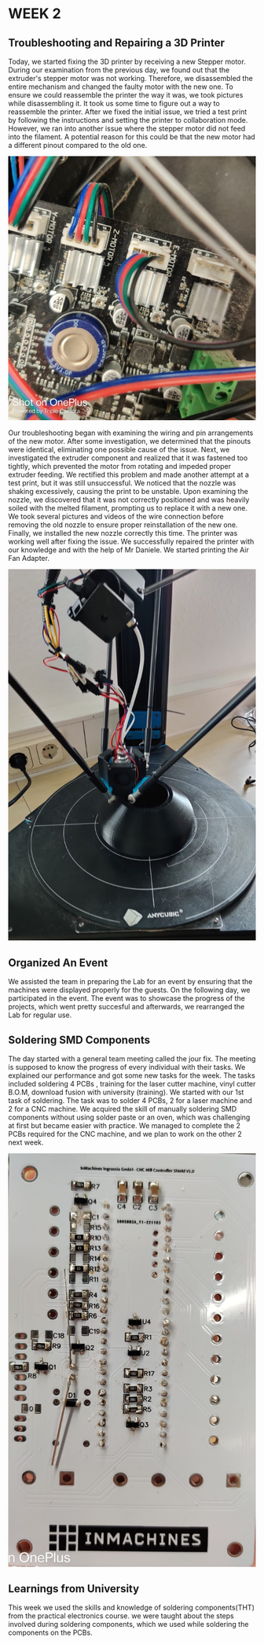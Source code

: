 # WEEK 2
## Troubleshooting and Repairing a 3D Printer

Today, we started fixing the 3D printer by receiving a new Stepper motor. During our examination from the previous day, we found out that the extruder's stepper motor was not working. Therefore, we disassembled the entire mechanism and changed the faulty motor with the new one. To ensure we could reassemble the printer the way it was, we took pictures while disassembling it. It took us some time to figure out a way to reassemble the printer. After we fixed the initial issue, we tried a test print by following the instructions and setting the printer to collaboration mode. However, we ran into another issue where the stepper motor did not feed into the filament. A potential reason for this could be that the new motor had a different pinout compared to the old one.

![](Wire_connection_checking.jpeg "Checking the wire connection")

Our troubleshooting began with examining the wiring and pin arrangements of the new motor. After some investigation, we determined that the pinouts were identical, eliminating one possible cause of the issue. Next, we investigated the extruder component and realized that it was fastened too tightly, which prevented the motor from rotating and impeded proper extruder feeding. We rectified this problem and made another attempt at a test print, but it was still unsuccessful. We noticed that the nozzle was shaking excessively, causing the print to be unstable. Upon examining the nozzle, we discovered that it was not correctly positioned and was heavily soiled with the melted filament, prompting us to replace it with a new one. We took several pictures and videos of the wire connection before removing the old nozzle to ensure proper reinstallation of the new one. Finally, we installed the new nozzle correctly this time. The printer was working well after fixing the issue. We successfully repaired the printer with our knowledge and with the help of Mr Daniele. We started printing the Air Fan Adapter.

![](Air_fan_adapter.jpeg "Printer Test Print")

## Organized An Event

We assisted the team in preparing the Lab for an event by ensuring that the machines were displayed properly for the guests. On the following day, we participated in the event. The event was to showcase the progress of the projects, which went pretty succesful and afterwards, we rearranged the Lab for regular use.

## Soldering SMD Components

The day started with a general team meeting called the jour fix. The meeting is supposed to know the progress of every individual with their tasks. We explained our performance and got some new tasks for the week. The tasks included soldering 4 PCBs , training for the laser cutter machine, vinyl cutter B.O.M, download fusion with university (training). We started with our 1st task of soldering. The task was to solder 4 PCBs, 2 for a laser machine and 2 for a CNC machine. We acquired the skill of manually soldering SMD components without using solder paste or an oven, which was challenging at first but became easier with practice. We managed to complete the 2 PCBs required for the CNC machine, and we plan to work on the other 2 next week.

![](PCBCNC.jpeg "PCB Soldering for CNC")

## Learnings from University

This week we used the skills and knowledge of soldering components(THT) from the practical electronics course. we were taught about the steps involved during soldering components, which we used while soldering the components on the PCBs. 
